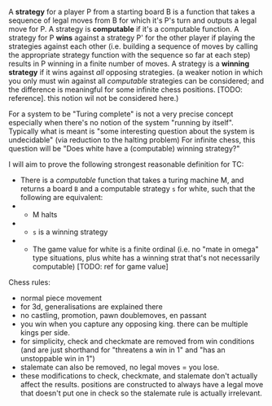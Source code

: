 A **strategy** for a player P from a starting board B is a function that takes a sequence of legal moves from B for which it's P's turn and outputs a legal move for P. 
A strategy is **computable** if it's a computable function.
A strategy for P **wins** against a strategy P' for the other player if playing the strategies against each other (i.e. building a sequence of moves by calling the appropriate strategy function with the sequence so far at each step) results in P winning in a finite number of moves. 
A strategy is a **winning strategy** if it wins against *all* opposing strategies. 
(a weaker notion in which you only must win against all *computable* strategies can be considered; and the difference is meaningful for some infinite chess positions. [TODO: reference]. this notion wil not be considered here.)

For a system to be "Turing complete" is not a very precise concept especially when there's no notion of the system "running by itself". 
Typically what is meant is "some interesting question about the system is undecidable" (via reduction to the halting problem)
For infinite chess, this question will be "Does white have a (computable) winning strategy?"

I will aim to prove the following strongest reasonable definition for TC:

- There is a *computable* function that takes a turing machine M, and returns a board `B` and a computable strategy `s` for white, such that the following are equivalent:
- - M halts 
- - `s` is a winning strategy 
- - The game value for white is a finite ordinal (i.e. no "mate in omega" type situations, plus white has a winning strat that's not necessarily computable) [TODO: ref for game value]

Chess rules:
- normal piece movement
- for 3d, generalisations are explained there
- no castling, promotion, pawn doublemoves, en passant
- you win when you capture any opposing king. there can be multiple kings per side.
- for simplicity, check and checkmate are removed from win conditions (and are just shorthand for "threatens a win in 1" and "has an unstoppable win in 1")
- stalemate can also be removed, no legal moves = you lose. 
- these modifications to check, checkmate, and stalemate don't actually affect the results. positions are constructed to always have a legal move that doesn't put one in check so the stalemate rule is actually irrelevant. 